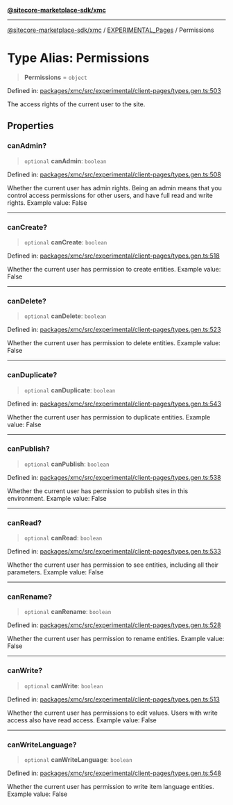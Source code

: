 [**@sitecore-marketplace-sdk/xmc**](../../../../README.md)

***

[@sitecore-marketplace-sdk/xmc](../../../../README.md) / [EXPERIMENTAL\_Pages](../README.md) / Permissions

# Type Alias: Permissions

> **Permissions** = `object`

Defined in: [packages/xmc/src/experimental/client-pages/types.gen.ts:503](https://github.com/Sitecore/marketplace-sdk/blob/main/packages/xmc/src/experimental/client-pages/types.gen.ts#L503)

The access rights of the current user to the site.

## Properties

### canAdmin?

> `optional` **canAdmin**: `boolean`

Defined in: [packages/xmc/src/experimental/client-pages/types.gen.ts:508](https://github.com/Sitecore/marketplace-sdk/blob/main/packages/xmc/src/experimental/client-pages/types.gen.ts#L508)

Whether the current user has admin rights. Being an admin means that you control access permissions for other users, and have full read and write rights.
Example value: False

***

### canCreate?

> `optional` **canCreate**: `boolean`

Defined in: [packages/xmc/src/experimental/client-pages/types.gen.ts:518](https://github.com/Sitecore/marketplace-sdk/blob/main/packages/xmc/src/experimental/client-pages/types.gen.ts#L518)

Whether the current user has permission to create entities.
Example value: False

***

### canDelete?

> `optional` **canDelete**: `boolean`

Defined in: [packages/xmc/src/experimental/client-pages/types.gen.ts:523](https://github.com/Sitecore/marketplace-sdk/blob/main/packages/xmc/src/experimental/client-pages/types.gen.ts#L523)

Whether the current user has permission to delete entities.
Example value: False

***

### canDuplicate?

> `optional` **canDuplicate**: `boolean`

Defined in: [packages/xmc/src/experimental/client-pages/types.gen.ts:543](https://github.com/Sitecore/marketplace-sdk/blob/main/packages/xmc/src/experimental/client-pages/types.gen.ts#L543)

Whether the current user has permission to duplicate entities.
Example value: False

***

### canPublish?

> `optional` **canPublish**: `boolean`

Defined in: [packages/xmc/src/experimental/client-pages/types.gen.ts:538](https://github.com/Sitecore/marketplace-sdk/blob/main/packages/xmc/src/experimental/client-pages/types.gen.ts#L538)

Whether the current user has permission to publish sites in this environment.
Example value: False

***

### canRead?

> `optional` **canRead**: `boolean`

Defined in: [packages/xmc/src/experimental/client-pages/types.gen.ts:533](https://github.com/Sitecore/marketplace-sdk/blob/main/packages/xmc/src/experimental/client-pages/types.gen.ts#L533)

Whether the current user has permission to see entities, including all their parameters.
Example value: False

***

### canRename?

> `optional` **canRename**: `boolean`

Defined in: [packages/xmc/src/experimental/client-pages/types.gen.ts:528](https://github.com/Sitecore/marketplace-sdk/blob/main/packages/xmc/src/experimental/client-pages/types.gen.ts#L528)

Whether the current user has permission to rename entities.
Example value: False

***

### canWrite?

> `optional` **canWrite**: `boolean`

Defined in: [packages/xmc/src/experimental/client-pages/types.gen.ts:513](https://github.com/Sitecore/marketplace-sdk/blob/main/packages/xmc/src/experimental/client-pages/types.gen.ts#L513)

Whether the current user has permissions to edit values. Users with write access also have read access.
Example value: False

***

### canWriteLanguage?

> `optional` **canWriteLanguage**: `boolean`

Defined in: [packages/xmc/src/experimental/client-pages/types.gen.ts:548](https://github.com/Sitecore/marketplace-sdk/blob/main/packages/xmc/src/experimental/client-pages/types.gen.ts#L548)

Whether the current user has permission to write item language entities.
Example value: False
